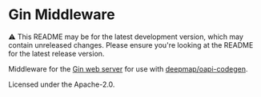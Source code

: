 # Gin Middleware

⚠️ This README may be for the latest development version, which may contain unreleased changes. Please ensure you're looking at the README for the latest release version.

Middleware for the [Gin web server](https://github.com/gin-gonic/gin) for use with [deepmap/oapi-codegen](https://github.com/deepmap/oapi-codegen).

Licensed under the Apache-2.0.
